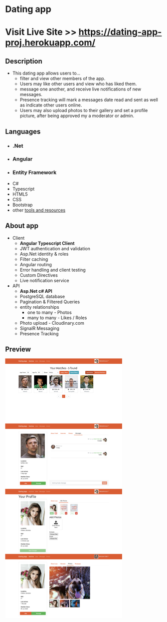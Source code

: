 # Dating app 

# Visit Live Site >> https://dating-app-proj.herokuapp.com/

## Description
- This dating app allows users to...
    - filter and view other members of the app. 
    - Users may like other users and view who has liked them. 
    - message one another, and receive live notifications of new messages. 
    - Presence tracking will mark a messages date read and sent as well as indicate other users online. 
    - Users may also upload photos to their gallery and set a profile picture, after being approved my a moderator or admin. 

## Languages
- ### **.Net**
- ### **Angular**
- ### **Entity Framework**
- C#
- Typescript
- HTML5
- CSS
- Bootstrap
- other [tools and resources](tools-rescources.md)

## About app
- Client 
    - **Angular Typescript Client**
    - JWT authentication and validation
    - Asp.Net identity & roles
    - Filter caching
    - Angular routing
    - Error handling and client testing
    - Custom Directives
    - Live notification service
- API 
    - **Asp.Net c# API**
    - PostgreSQL database
    - Pagination & Filtered Queries
    - entity relationships
        - one to many - Photos
        - many to many - Likes / Roles
    - Photo upload - Cloudinary.com
    - SignalR Messaging
    - Presence Tracking 

## Preview
<div display="flex">
    <!-- <img src="API/assets/images/signup.png" alt="signup" width="375"> -->
    <img src="API/assets/images/matches.png" alt="matches" width="375">
    <img src="API/assets/images/messages.png" alt="messages" width="375">
    <img src="API/assets/images/photo-upload.png" alt="photo-upload" width="375">
    <!-- <img src="API/assets/images/admin-roles.png" alt="admin-roles" width="375"> -->
    <!-- <img src="API/assets/images/admin-photos.png" alt="admin-photos" width="375"> -->
    <img src="API/assets/images/photo-gallery.png" alt="photo-gallery" width="375">
    <!-- <img src="API/assets/images/errors.png" alt="errors" width="375"> -->
</div>